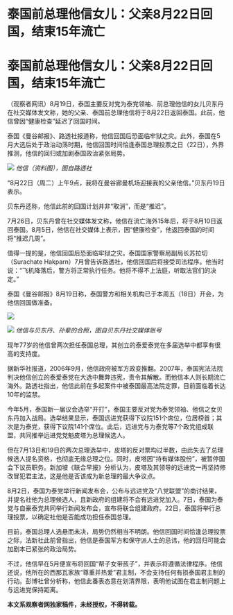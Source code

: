 # 泰国前总理他信女儿：父亲8月22日回国，结束15年流亡

# 泰国前总理他信女儿：父亲8月22日回国，结束15年流亡

（观察者网讯）8月19日，泰国主要反对党为泰党领袖、前总理他信的女儿贝东丹在社交媒体发文称，她的父亲、泰国前总理他信将于8月22日返回泰国。此前，他信曾因“健康检查”延迟了回国时间。

泰国《曼谷邮报》、路透社报道称，他信回国后恐面临牢狱之灾。此外，泰国在5月大选后处于政治动荡时期，他信回国时间恰逢泰国总理投票之日（22日），外界推测，他信的回归或加剧泰国政治紧张局势。

![](https://inews.gtimg.com/sh_newsapp_bt/0/15817001250/1000) _他信（资料图），图自路透社_

“8月22日（周二）上午9点，我将在曼谷廊曼机场迎接我的父亲他信。”贝东丹19日表示。

贝东丹还称，他信此前的回国计划并非“取消”，而是“推迟”。

7月26日，贝东丹曾在社交媒体发文称，他信在流亡海外15年后，将于8月10日返回泰国。8月5日，他信在社交媒体上表示，因“健康检查”，他返回泰国的时间将“推迟几周”。

值得一提的是，他信回国后恐面临牢狱之灾。泰国国家警察局副局长苏拉切（Surachate
Hakparn）7月曾告诉路透社，他信回国后将接受司法程序。他当时说：“飞机降落后，警方将正常执行任务。他将不得不上法庭，听取法官们的决定。”

泰国《曼谷邮报》8月19日称，泰国警方和相关机构已于本周五（18日）开会，为他信回国做准备。

![](https://inews.gtimg.com/sh_newsapp_bt/0/15817001252/1000)

![](https://inews.gtimg.com/sh_newsapp_bt/0/15817001253/1000)
_他信与贝东丹、孙辈的合照，图自贝东丹社交媒体账号_

现年77岁的他信曾两次担任泰国总理，其创立的泰爱泰党在多届选举中都享有很高的支持度。

据新华社报道，2006年9月，他信政府被军方政变推翻。2007年，泰国宪法法院判决他信创立的泰爱泰党在大选中舞弊违宪，责令其解散。而他信本人则长期流亡海外。路透社指出，他信此前在多起案件中被泰国最高法院定罪，目前面临着长达10年的监禁。

今年5月，泰国新一届议会选举“开打”，泰国主要反对党为泰党领袖、他信之女贝东丹加入战局。选举结果显示，泰国远进党获得下议院151个席位，位居榜首；其次是为泰党，获得下议院141个席位。此后，远进党与为泰党等7个政党组成联盟，共同推举远进党党魁皮塔为总理候选人。

但在7月13日和19日的两次总理选举中，皮塔的反对票均过半数，由此失去了总理候选人提名资格，也彻底无缘总理之位。同时，皮塔因“持有媒体股份”，被暂停国会下议员职务。新加坡《联合早报》分析认为，皮塔及其领导的远进党一再坚持修改冒犯君主法，这是他是否该成为新总理的最大争议点。

8月2日，泰国为泰党举行新闻发布会，公布与远进党及“八党联盟”的商讨结果，并提名社他为总理候选人，且新政府的组建将不会有远进党加入。7日，泰国为泰党与自豪泰党共同举行新闻发布会，宣布将联合组建政府。22日，泰国将举行总理投票，以确定社他是否能成功担任泰国总理。

目前，泰国总理人选悬而未决，局势仍然相当不明朗。他信回国时间恰逢总理投票之际，法新社此前曾指出，他信是泰国军方和保守派人士的忌讳，他的回归可能会加剧本已紧张的政治局势。

不过，他信早在5月便宣布将回国“帮子女带孩子”，并表示将遵循法律程序。他信还说，他所在的西那瓦家族“尊重并热爱”君主制，不会支持任何有损泰国君主制的行动。彭博社曾分析称，他信此番表态意在划清界限，表明他试图在君主制问题上与远进党保持距离。

**本文系观察者网独家稿件，未经授权，不得转载。**

